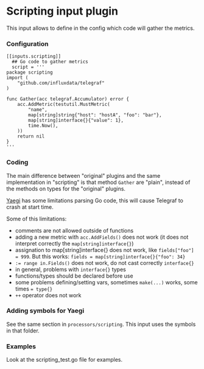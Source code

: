 # Scripting input plugin

This input allows to define in the config which code will gather the metrics.

### Configuration
```
[[inputs.scripting]]
  ## Go code to gather metrics
  script = '''
package scripting
import (
	"github.com/influxdata/telegraf"
)

func Gather(acc telegraf.Accumulator) error {
	acc.AddMetric(testutil.MustMetric(
		"name",
		map[string]string{"host": "hostA", "foo": "bar"},
		map[string]interface{}{"value": 1},
		time.Now(),
	))
	return nil
}
'''
```

### Coding
The main difference between "original" plugins and the same implementation in "scripting" is that method ``Gather`` are "plain", instead of the methods on types for the "original" plugins.

[Yaegi](https://github.com/containous/yaegi) has some limitations parsing Go code, this will cause Telegraf to crash at start time.

Some of this limitations:
 - comments are not allowed outside of functions
 - adding a new metric with ``acc.AddFields()`` does not work (it does not interpret correctly the ``map[string]interface{}``)
 - assignation to map[string]interface{} does not work, like ``fields["foo"] = 999``. But this works: ``fields = map[string]interface{}{"foo": 34}``
 - ``:= range in.Fields()`` does not work, do not cast correctly ``interface{}``
 - in general, problems with ``interface{}`` types
 - functions/types should be declared before use
 - some problems defining/setting vars, sometimes ``make(...)`` works, some times ``= type{}``
 - ``++`` operator does not work

### Adding symbols for Yaegi
See the same section in ``processors/scripting``. This input uses the symbols in that folder.

### Examples
Look at the scripting_test.go file for examples.

```
